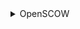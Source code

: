 <details>
<summary>OpenSCOW</summary>
    <details>
    <summary>turbo.json</summary>
    用于定义任务调度和依赖关系。Turbo 是一个现代化的构建工具，支持任务缓存、并行执行和智能依赖追踪。
        <details>
        <summary>dev</summary>
        持久任务，任务的结果不会被缓存。
        </details>
        <details>
        <summary>generate</summary>
        <br>依赖于项目中所有包的 generate 任务
        <br>代码生成任务，用来生成代码（可能是 gRPC 的客户端/服务端代码）。
        <br>输入文件：包括 .proto 文件和 buf.gen.yaml 配置文件
        <br>输出目录：generated，src/generated
        </details>
        <details>
        <summary>build</summary>
        <br>依赖所有包的 build 任务和当前包的 generate 任务
        <br>输出的文件夹：包含 Next.js 输出目录（.next）和项目的打包构建产物（build/**）
        </details>
        <details>
        <summary>prepareDev</summary>
        <br>依赖于 @scow/protos 和 @scow/scheduler-adapter-protos 包的 build 任务
        <br>输入文件夹：包含 src/pages/api/ 下的所有 TypeScript 文件
        <br>输出目录：src/generated
        </details>
        <details>
        <summary>test</summary>
        <br>测试的源文件和测试文件："src//.tsx", "src/**/.ts", "test//*.ts", "test//*.tsx"
        <br>测试任务没有输出
        </details>
        <details>
        <summary>@scow/protos</summary>
        <br>generate代码生成：输入../../../protos/**/*.proto 和 buf.gen.yaml，输出到 generated/**
        <br>build构建任务：依赖 generate，使用生成的文件作为输入，输出到 build/**。
        </details>
        <details>
        <summary>@scow/scheduler-adapter-protos</summary>
        与 @scow/protos 类似，但处理 @scow/scheduler-adapter 相关的 proto 文件。
        </details>
        <details>
        <summary>lint</summary>
        输入："/.proto", "**/.tsx", "/*.ts"
        </details>
    </details>
    <details>
    <summary>tsconfig.json</summary>
    <br>定义了 TypeScript 编译器的选项（compilerOptions），用于控制代码编译和类型检查的行为。
    <br>输出现代 ECMAScript 代码（ESNext）并兼容 Node.js 的 CommonJS 模块系统
    <br>支持 .js 和 .json 文件
    <br>开启模块解析（moduleResolution: node）和跨模块互操作性（esModuleInterop）
    <br>严格模式（strict）提高类型安全
    <br>跳过库检查（skipLibCheck）提高构建性能
    <br>允许部分松散配置（noImplicitAny: false）
    <br>支持实验性装饰器（experimentalDecorators）和元数据生成（emitDecoratorMetadata），适用于框架开发
        <details>
        <summary>target</summary>
        指定编译后代码的目标 ECMAScript 版本
        </details>
        <details>
        <summary>allowJs</summary>
        允许编译器处理 .js 文件
        </details>
        <details>
        <summary>skipLibCheck</summary>
        跳过对声明文件（*.d.ts）的类型检查，加快编译速度，避免因外部库的类型定义错误导致构建失败。
        </details>
        <details>
        <summary>strict</summary>
        启用 TypeScript 的严格模式
        </details>
        <details>
        <summary>forceConsistentCasingInFileNames</summary>
        强制在文件引用中使用一致的大小写
        </details>
        <details>
        <summary>experimentalDecorators</summary>
        启用对装饰器语法的支持
        </details>
        <details>
        <summary>emitDecoratorMetadata</summary>
        在编译输出中生成与装饰器相关的元数据
        </details>
        <details>
        <summary>noImplicitAny</summary>
        允许隐式的 any 类型
        </details>
        <details>
        <summary>esModuleInterop</summary>
        启用对 CommonJS 和 ES 模块的兼容性支持
        </details>
        <details>
        <summary>module</summary>
        指定模块的输出格式为 CommonJS
        </details>
        <details>
        <summary>moduleResolution</summary>
        指定模块解析策略为 Node.js 风格
        </details>
        <details>
        <summary>resolveJsonModule</summary>
        允许导入 JSON 文件
        </details>
        <details>
        <summary>isolatedModules</summary>
        强制每个文件独立编译
        </details>
    </details>
    <details>
    <summary>renovate.json</summary>
    用于配置自动化的依赖更新工具 Renovate。Renovate 通过自动提交 pull requests 来更新依赖库，使得项目保持最新和安全。
        <details>
        <summary>extends</summary>
        该配置继承了 Renovate 的基本配置（config:base）
        </details>
        <details>
        <summary>ignorePaths</summary>
        指定 Renovate 忽略的文件或路径："docker-compose.dev.yml"，"dev/ldap/Dockerfile"，".devcontainer/**"
        </details>
        <details>
        <summary>timezone</summary>
        设置 Renovate 的时区为上海时间（Asia/Shanghai），这会影响 Renovate 的任务调度时间，确保按照该时区的时间进行操作。
        </details>
        <details>
        <summary>schedule</summary>
        every sunday 表示每周日执行一次依赖更新任务
        </details>
        <details>
        <summary>packageRules</summary>
        <br>自动分组次要和修补更新。
        <br>禁用特定文件和包的自动更新，以减少不必要的更新。
        <br>针对特定包禁用更新，可能是由于稳定性、兼容性等原因。
        </details>
    </details>
    <details>
    <summary>pnpm-workspace.yaml</summary>
    指定了项目中的特定文件和目录路径，以便选择或排除某些内容。它通常用于指定在构建、测试、发布等过程中需要关注的文件和目录，或者是用于管理依赖、模块、文档等。
        <details>
        <summary>代码库和应用程序</summary>
        libs/** 和 apps/**
        </details>
        <details>
        <summary>文档目录</summary>
        docs
        </details>
        <details>
        <summary>排除 Next.js 构建产物</summary>
        !**/.next
        </details>
        <details>
        <summary>协议定义文件</summary>
        protos
        </details>
        <details>
        <summary>部署和开发相关的文件</summary>
        deploy/** 和 dev/**
        </details>
    </details>
    <details>
    <summary>package.json</summary>
    <br>定义了项目 scow 的基本配置，包括依赖管理、构建、测试、开发环境等任务的 NPM 脚本，以及开发过程中所使用的工具和库。
    <br>使用 Turbo 加速构建和任务运行。
    <br>pnpm 用作包管理器，优化依赖管理。
    <br>配置了 Docker 和其他开发工具（如 Husky 和 ESLint）。
    <br>版本和发布流程也得到了支持。
        <details>
        <summary>项目基本信息</summary>
        <br>name: "scow" — 项目的名称。
        <br>private: true — 该项目是私有的，不会发布到 npm 注册库。
        <br>version: "1.6.3" — 项目的版本号。
        </details>
        <details>
        <summary>scripts</summary>
        <br>build: turbo run build — 使用 Turbo 工具来构建整个项目。
        <br>build:libs: turbo run build --filter "./libs/**" — 只构建 libs 目录下的库。
        <br>build:images: docker build -f docker/Dockerfile.scow -t scow . — 使用 Docker 构建镜像。
        <br>build:protos: turbo run build --filter "./libs/protos/**" — 只构建 libs/protos 目录下的 Protobuf 文件。
        <br>prepareDev: pnpm build:libs && turbo run prepareDev — 先构建库，然后运行 prepareDev。
        <br>prune: pnpm clean --yes && pnpm bootstrap --ci -- --production — 清理并在 CI 环境中以生产模式重建项目。
        <br>dev:libs: turbo run dev --concurrency 100% --filter "./libs/**" — 在开发模式下，针对 libs 目录下的所有库运行脚本。
        <br>devenv: docker compose --env-file dev/.env.dev -f dev/docker-compose.dev.yml up -d — 使用 Docker Compose 启动开发环境。
        <br>devenv:stop: docker compose --env-file dev/.env.dev -f dev/docker-compose.dev.yml down — 停止开发环境中的 Docker 容器。
        <br>test: turbo run test — 使用 Turbo 工具运行测试。
        <br>test:ci: pnpm run -r test --ci --coverage --runInBand — 在 CI 环境中运行测试，并生成测试覆盖率报告。
        <br>prepare: 用于初始化 Husky（Git 钩子管理工具），确保所有的 Git 钩子正确配置。
        <br>lint: turbo run lint --continue — 使用 Turbo 工具运行代码检查，并且在发现错误时继续运行。
        <br>ci:version: node scripts/version.mjs — 生成项目版本信息。
        <br>ci:publish: pnpm publish -r — 发布项目。
        <br>api:breaking: 运行 Protobuf 文件的版本断裂检测，确保 API 兼容性。
        </details>
        <details>
        <summary>devDependencies</summary>
        <br>@bufbuild/buf: 用于管理和生成 Protobuf 文件。
        <br>@changesets/cli: 用于版本管理和生成变更日志。
        <br>eslint 和 @ddadaal/eslint-config: 用于代码静态分析和检查。
        <br>jest 和 ts-jest: 用于测试框架和 TypeScript 支持。
        <br>typescript: TypeScript 支持。
        <br>turbo: Turbo 工具，用于加速 monorepo 构建和任务运行。
        <br>pnpm: 项目使用的包管理器。
        </details>
        <details>
        <summary>volta</summary>
        node: "20.15.0" — 指定该项目使用的 Node.js 版本为 20.15.0。
        </details>
        <details>
        <summary>packageManager</summary>
        pnpm@9.4.0 — 项目使用 pnpm 作为包管理器，并指定了其版本。
        </details>
        <details>
        <summary>pnpm</summary>
        patchedDependencies: 为 react-typed-i18n 和 next 两个包提供了补丁文件，用于修复某些问题或调整特性。
        </details>
    </details>
    <details>
    <summary>eslint.config.js</summary>
    <br>一个 ESLint 配置文件，主要用于 JavaScript/TypeScript 项目的代码质量检查和自动化处理。它配置了多个规则，插件以及自定义的设置。
    <br>忽略了一些常见的文件夹和文件。
    <br>定义了较为宽松的 TypeScript 规则，避免了严格的类型检查和异步函数使用要求。
    <br>强制要求每个文件包含版权头。
    <br>基于扩展的方式引入了外部配置（@ddadaal/eslint-config），实现了配置的复用和统一管理。
    </details>
    <details>
    <summary>codecov.yml</summary>
    <br>某个工具（如代码质量管理工具、CI/CD 配置文件等）中的一部分配置，专注于代码覆盖率的报告和状态显示。它配置了项目的覆盖率状态，具体来说是针对 project 和 patch 两个级别的报告。
    <br>不论是整个项目的覆盖率，还是每个补丁的覆盖率，都将被标记为“信息性”，即它们只会作为信息提示显示，不会影响构建状态或标记为失败。这种配置通常用于持续集成/持续部署（CI/CD）流程中，提供代码覆盖率的透明性，而不强制要求一定的覆盖率水平。
    </details>
    <details>
    <summary>scripts</summary>
        <details>
        <summary>scripts/copyDist.mjs</summary>
        <br>将指定的应用程序及其依赖库的必要文件复制到 dist 文件夹中，通常用于构建或部署过程中。
        <br>假设你有一个名为 mis-server 的应用位于 apps 目录中，并且你希望将它的必要文件复制到 dist 目录，你可以运行：
        <br>node scripts/copyDist.mjs apps/mis-server
        <br>这会将 mis-server 应用的必要文件以及任何相关的 @scow/ 库文件复制到 dist 目录中。
            <details>
            <summary>默认复制的源路径，默认复制到的目标路径，总是需要复制的根目录文件，默认复制的文件</summary>
                <br>APPS_BASE_PATH: 应用程序（apps）所在的基本路径，默认为 "apps"。
                <br>DIST_BASE_PATH: 文件将被复制到的目标文件夹，默认为 "dist"。
                <br>ROOT_ITEMS: 总是需要复制的根目录文件（如 package.json、pnpm-lock.yaml）。
                <br>DEFAULT_COPY_ITEMS: 默认复制的文件，当应用的 package.json 中没有指定文件时。
            </details> 
            <details>
            <summary>pnpm-lock.yaml</summary>
                <br>脚本读取根目录下的 pnpm-lock.yaml 文件，识别应用程序的依赖项。如果找不到锁文件，脚本会抛出错误。
            </details> 
            <details>
            <summary>默认复制的目录</summary>
                <br>如果没有传递任何目录，脚本会使用一个默认的应用目录列表（如 portal-web、portal-server 等）
            </details> 
            <details>
            <summary>复制的处理过程</summary>
                <br>对于每个应用，脚本会读取 package.json 文件，查找 "files" 字段中列出的文件。
                <br>脚本会排除 TypeScript 文件（!**/*.ts）。
                <br>最终返回一个文件列表，包含了默认的文件（如 package.json）和 package.json 中 "files" 字段指定的文件。
            </details> 
            <details>
            <summary>复制过程</summary>
                <br>创建 dist 文件夹: 如果 dist 文件夹不存在，脚本会创建它。
                <br>复制根目录文件: 将 ROOT_ITEMS 中列出的根目录文件复制到 dist 文件夹。
                <br>复制应用程序文件: 对于每个应用目录，脚本会将需要的文件复制到 dist 中相应的目录。
                <br>复制库依赖文件: 对于每个应用，脚本会检查其依赖项（从 pnpm-lock.yaml 文件中获取）。如果依赖项以 @scow/ 开头且尚未复制过，脚本会将该库的文件复制到 dist 中。
            </details> 
            <details>
            <summary>依赖项处理</summary>
                <br>依赖项通过 copiedLibs 集合进行追踪，确保每个库只被复制一次。
                <br>对于每个依赖项，脚本会检查它是否以 @scow/ 开头，如果是且尚未复制，脚本会复制该库的文件。
            </details> 
            <details>
            <summary>错误处理</summary>
                <br>如果找不到 pnpm-lock.yaml 文件，脚本会抛出错误（No lockfile found）。
                <br>如果应用的 package.json 没有指定 "files" 字段，脚本会抛出错误（No files specified in package.json）。
            </details> 
        </details>
        <details>
        <summary>scripts/createVersionFile.mjs</summary>
        <br>生成一个 JSON 文件，记录当前 Git 仓库的提交哈希值和当前分支的标签信息。
        <br>具体操作流程：
        <br>读取命令行参数：获取输出文件路径。
        <br>调用 Git 命令：获取当前提交关联的标签。获取当前提交的哈希值。
        <br>生成 JSON 文件：创建包含 tag 和 commit 的对象。将对象写入指定路径的 JSON 文件。
        <br>使用示例：
        <br>node scripts/createVersionFile.mjs version.json
        <br>如果未提供文件路径，则默认生成的文件名为 version.json。
            <details>
            <summary>具体处理：需要提供生成的文件名及路径</summary>
                <br>let outputFile = process.argv[2] || "version.json";
                <br>process.argv[2]：表示用户运行脚本时提供的第一个参数，指定生成的 JSON 文件路径。
                <br>如果用户未提供参数，脚本默认将文件生成在当前目录下，文件名为 version.json。
            </details> 
            <details>
            <summary>辅助函数 exec，用于从 Git 仓库中获取所需的版本信息</summary>
                <br>调用 Node.js 的 execSync 函数执行同步命令，并以 UTF-8 编码返回结果。
            </details> 
            <details>
            <summary>获取 Git 标签和提交哈希</summary>
                <br>git tag --points-at HEAD：获取当前提交（HEAD）指向的所有 Git 标签。结果通过 split("\n") 转换为数组。
                <br>git rev-parse HEAD：获取当前提交（HEAD）的完整哈希值。trim() 用于去除返回值中的多余空白字符。
            </details> 
            <details>
            <summary>构建版本对象</summary>
                <br>如果存在标签，取第一个标签（tags[0]）。
                <br>如果没有标签，设为 undefined。
                <br>当前提交的完整哈希值。
            </details> 
            <details>
            <summary>写入 JSON 文件</summary>
                <br>调用 writeFileSync 将 versionObject 写入文件：
                <br>outputFile：文件的输出路径。
                <br>JSON.stringify(versionObject)：将 versionObject 转换为 JSON 格式字符串。
            </details> 
        </details>
        <details>
        <summary>scripts/tag.mjs</summary>
        <br>检查两个 package.json 文件的版本信息是否有更新（当前版本与上一次提交中的版本对比）。如果版本发生变化，脚本会在 Git 仓库中创建相应的标签并将标签推送到远程仓库。
        <br>具体功能流程：
        <br>对比当前版本与上一次提交版本（HEAD^1）：检查根目录的 package.json 文件版本。检查 protos/package.json 文件版本。
        <br>如果发现版本发生变化：为根目录版本创建标签（如 v1.0.0）。为 SCOW API 版本创建标签（如 api-v1.0.0）。推送所有创建的标签到远程仓库。
        <br>使用方法：
        <br>普通模式：node scripts/tag.mjs ————脚本会根据版本变化实际执行创建和推送标签的操作。
        <br>模拟模式（--dry-run）：node scripts/tag.mjs --dry-run ————脚本只会输出将要执行的命令，但不会真的执行。
        </details>
        <details>
        <summary>scripts/version.mjs</summary>
        <br>对当前项目的代码和版本变更进行汇总、处理，并生成更新日志（changelog），得到的是github上release里面的内容
        <br>具体功能：
        <br>版本管理：自动更新版本号，无需手动修改。
        <br>变更可追溯性：每次代码更新都记录到变更日志，便于开发团队和用户查看改动。
        <br>统一变更格式：根据变更类型生成规范化日志，清晰表达更新的重要性。
        <br>使用流程：
        <br>假设：.changeset 包含以下文件：001.md：对 portal-web 进行了一次小型更新。002.md：对 scheduler-adapter-protos 进行了一次重大更新。当前 portal-web 的版本从 1.0.0 升级到 1.1.0。
        <br>运行脚本：
        <br>node scripts/your-script.mjs
        <br>![image](https://github.com/user-attachments/assets/c99e4af6-c55b-4e7d-8f69-d15f0d4e0ea1)
        <br>![image](https://github.com/user-attachments/assets/c44e6676-3420-487f-b7dd-ee2798218703)
        </details>
    </details>
    <details>
    <summary>protos</summary>
        <details>
        <summary>protos/package.json</summary>
        <br>描述了一个 npm 包的基本信息和配置信息
        <br>描述和配置 SCOW 项目的 gRPC API 模块
        <br>作为 @scow 命名空间下的一个子模块，提供 gRPC 接口定义相关功能。
        <br>使用 version 字段跟踪当前接口的版本号，便于发布和更新。
        <br>lint 脚本通过 buf lint 保证 protobuf 文件的质量。
        <br>breaking 脚本使用 buf breaking 验证接口定义的变更是否会破坏与旧版本的兼容性。
        <br>包含了清晰的描述、作者、许可证信息及代码仓库地址。
            <details>
            <summary>scripts</summary>
                <br>lint:命令为 buf lint。使用 Buf 工具对 protobuf 文件进行 lint（语法检查），确保接口定义符合规范。
                <br>breaking:命令为 buf breaking --against '../.git#subdir=protos'。用于检查当前 protobuf 文件的接口是否与以前版本不兼容。参数 --against '../.git#subdir=protos'：指定将当前代码与 git 历史中 protos 子目录的代码进行对比。
            </details> 
            <details>
            <summary>基本信息</summary>
                <br>脚本读取根目录下的 pnpm-lock.yaml 文件，识别应用程序的依赖项。如果找不到锁文件，脚本会抛出错误。
                <br>name:包名称为 @scow/grpc-api。@scow 是命名空间，表明这是一个属于 SCOW 项目的子包。
                <br>private:设置为 false，表示此包不是私有包，可以发布到 npm 公共仓库（尽管这里似乎没有实际计划发布）。
                <br>version:当前版本为 1.12.0，使用语义化版本（Semantic Versioning）。
                <br>description:描述为 “The gRPC API for SCOW”，表明这个包定义了 SCOW 项目的 gRPC 接口。
                <br>main:主入口文件为 index.js。暗示此包可能包含或导出 JavaScript 文件（虽然 gRPC 通常与 protobuf 相关）。
                <br>author:作者为 PKUHPC，链接到其 GitHub 主页。
                <br>license:使用的是 “Mulan PSL v2”（木兰开源协议 2.0），表明该项目遵循中国的开源协议。
                <br>repository:项目代码的版本库地址，存放于 GitHub。
            </details> 
        </details>
        <details>
        <summary>protos/buf.yaml</summary>
        <br>一个配置文件，可能与 Buf 工具相关，用于管理和验证 gRPC 的 protobuf 文件
        <br>具体操作流程：
        <br>版本控制：通过 version: v1 维护配置文件的语义化版本管理。
        <br>接口兼容性检查：使用 breaking 检测修改是否破坏兼容性，保护已有系统或客户端的正常运行。
        <br>代码规范检查：lint 确保 protobuf 文件的书写符合行业或项目的约定。排除部分规则以适应具体的项目需求。
        </details>
        <details>
        <summary>protos/CHANGELOG.md</summary>
        <br>@scow/grpc-api的版本更新的日志，讲了每次更新了哪些问题
        </details>
        <details>
        <summary>protos/audit</summary>
            <details>
            <summary>protos/audit/operation_log.proto</summary>
            <br>全面定义了 SCOW 系统的 gRPC 消息协议，是服务端和客户端进行通信的基础。
            <br>具体功能：
            <br>用户登录与登出，作业管理（SubmitJob+EndJob），创建远程桌面会话，删除远程桌面会话。创建、删除文件和目录，文件分片上传与合并。文件移动和复制，添加/移除用户到账户，设置/取消账户管理员权限，用户封禁/解封，创建租户，设置/取消租户管理员，财务权限设置，设置/取消平台管理员权限
            <br>设置平台计费规则，为账户设置消费限制，处理充值。设置租户的计费规则。UNKNOWN = 0; // 未知SUCCESS = 1; // 成功FAIL = 2;    // 失败
            <br>管理数据集。管理算法版本。账户的创建、充值、消费记录导出。租户的账户列表、消费记录管理。设置/移除租户管理员。用户租户的变更操作。操作日志导出。自定义类型的事件支持，允许用户通过 name 和 content 自定义事件内容。
            </details>
            <details>
            <summary>protos/audit/statistic.proto</summary>
            <br>一个围绕系统使用和活动统计的服务。
            <br>具体功能：
            <br>GetActiveUserCount用于统计某个时间范围内的活跃用户数。支持按时区调整统计基准。
            <br>GetPortalUsageCount 和 GetMisUsageCount统计系统中不同操作类型的使用情况。响应中包含多个操作类型及其对应的使用计数。
            <br>![image](https://github.com/user-attachments/assets/ce3ab6a7-4ea0-4756-a8ac-32447050a8ae)
            <br>![image](https://github.com/user-attachments/assets/b0be60a6-1ee2-4462-b48f-c513358c8253)
            </details>
        </details>
        <details>
        <summary>protos/common</summary>
            <details>
            <summary>protos/common/config.proto</summary>
            <br>获取集群配置GetClusterConfig: 按集群 ID 查询其具体配置，返回调度器名称及分区信息。
            <br>获取用户可用分区GetAvailablePartitionsForCluster: 根据用户账户和 ID 获取用户可用的分区信息。
            <br>获取集群配置文件GetClusterConfigFiles: 返回 SCOW 部署中所有集群的配置文件内容。
            <br>获取 API 版本GetApiVersion: 提供 SCOW API 的版本信息，便于其他服务接入。
            <br>![image](https://github.com/user-attachments/assets/7abec485-11dd-444d-9405-a00bad92c9ec)
            <br>![image](https://github.com/user-attachments/assets/b3ea5a57-683b-4c0d-a9fd-c108eb371fc6)
            <br>![image](https://github.com/user-attachments/assets/93aecdaf-af61-4ba3-9dfd-656b128b6e08)
            </details>
            <details>
            <summary>protos/common/ended_job.proto</summary>
            <br>这个 proto 文件定义了 JobInfo 消息，表示一个作业的详细信息，主要用于记录作业的提交、执行和资源使用情况。
            <br>具体功能：
            <br>基本作业信息
                <br>bi_job_index：作业的唯一标识符，通常是数据库中的主键或内部生成的 ID。
                <br>id_job：作业 ID，可能是作业调度系统（如 Slurm）的标识符。
                <br>account：提交作业的账户。
                <br>user：提交作业的用户。
                <br>partition：作业运行的分区名。
                <br>nodelist：作业分配的节点列表。
            <br>作业的时间信息
                <br>time_submit：作业提交时间。
                <br>time_start：作业开始执行时间。
                <br>time_end：作业结束时间。
                <br>record_time：作业信息记录的时间。
            <br>资源请求与分配
                <br>gpu：请求的 GPU 数量。
                <br>cpus_req：请求的 CPU 数量。
                <br>mem_req：请求的内存（MB）。
                <br>nodes_req：请求的节点数。
                <br>cpus_alloc：实际分配的 CPU 数量。
                <br>mem_alloc：实际分配的内存（MB）。
                <br>nodes_alloc：实际分配的节点数。
            <br>作业运行时限和实际使用
                <br>timelimit：作业的时间限制（秒）。
                <br>time_used：作业实际使用的时间（秒）。
                <br>time_wait：作业在队列中等待的时间（秒）。
            <br>作业的质量服务和费用信息
                <br>qos：作业的服务质量（Quality of Service）标识。
                <br>tenant_price：租户层级的费用。
                <br>account_price：账户层级的费用。
            </details>
            <details>
            <summary>protos/common/i18n.proto</summary>
            <br>该 proto 文件定义了用于国际化（i18n）处理的消息类型，主要用于支持多语言环境下的文本显示。
            <br>I18nObject:I18nObject 包含一个嵌套消息 I18n，用于描述多语言的文本信息。该消息支持三种语言：default：默认语言文本。en：英文文本（可选）。zh_cn：简体中文文本（可选）。
            <br>I18nStringProtoType:I18nStringProtoType 采用 oneof 来表示两种可能的值：direct_string：直接的字符串（适用于没有多语言需求的场景）。i18n_object：包含多语言支持的 I18nObject，适用于需要多语言支持的场景。
            </details>
            <details>
            <summary>protos/common/job.proto</summary>
            <br>这个 proto 文件定义了一个名为 RunningJob 的消息类型，表示正在运行的作业的详细信息。
            <br>job_id (string)：作业的唯一标识符。partition (string)：作业所属的分区。name (string)：作业名称。user (string)：提交作业的用户。state (string)：当前作业的状态。running_time (string)：作业的运行时间。nodes (string)：作业使用的计算节点列表。
            <br>nodes_or_reason (string)：如果作业没有分配到节点，则可能包含作业未分配原因。account (string)：提交作业的账户名。cores (string)：作业请求的核心数。gpus (string)：作业请求的 GPU 数量。qos (string)：作业的质量等级（Quality of Service）。
            <br>submission_time (string)：作业提交的时间。time_limit (string)：作业的时间限制，格式为 days-hours:minutes:seconds，可以是 "NOT_SET" 或 "UNLIMITED"。working_dir (string)：作业的工作目录。
            </details>
            <details>
            <summary>protos/common/money.proto</summary>
            <br>这个 Money 消息在 proto3 语法中用于表示货币金额。
            <br>positive (bool)该字段表示货币值是正数还是负数。它可以用于表示信用（正数）和借记（负数），或处理退款和支付等场景。
            <br>yuan (uint64)该字段存储货币的整数部分，假设是以人民币（元）为单位。使用 uint64 类型表示，可以处理较大的金额。
            <br>decimal_place (uint32)该字段表示货币的精确小数部分，最多可保留四位小数。它通常用于表示“分”的值（人民币单位的百分之一）。比如 12.3456 元就会在这里使用 12 和 3456 分别存储整数和小数部分。
            </details>
            <details>
            <summary>protos/common/sort_order.proto</summary>
            <br>这是一个简单的 proto3 消息定义，定义了一个名为 SortOrder 的枚举类型，用于表示排序顺序。
            <br>枚举定义 SortOrderASCEND (值 0): 表示升序排序。DESCEND (值 1): 表示降序排序。
            </details>
        </details>
    </details>
</details>



